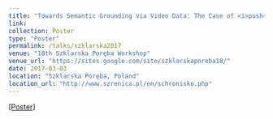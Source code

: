 ```yaml
---
title: "Towards Semantic Grounding via Video Data: The Case of <i>push</i> & <i>pull</i>"
link:
collection: Poster
type: "Poster"
permalink: /talks/szklarska2017
venue: "18th Szklarska Poręba Workshop"
venue_url: "https://sites.google.com/site/szklarskaporeba18/"
date: 2017-03-03
location: "Szklarska Poręba, Poland"
location_url: "http://www.szrenica.pl/en/schronisko.php"
---
```


<a href="/files/Szklarska2017_Grounding_Push_Pull_BenBurkhardt.pdf">[Poster]</a>

